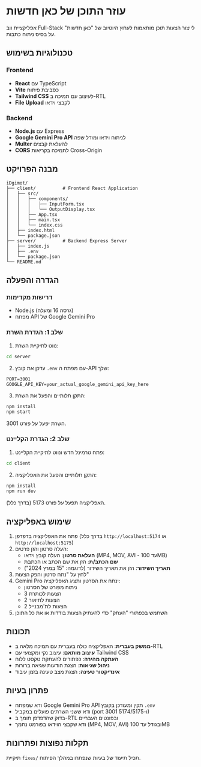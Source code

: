 # עוזר התוכן של כאן חדשות

אפליקציית ווב Full-Stack לייצור הצעות תוכן מותאמות לערוץ היוטיוב של "כאן חדשות" על בסיס ניתוח כתבות.

## טכנולוגיות בשימוש

### Frontend
- **React** עם TypeScript
- **Vite** כסביבת פיתוח
- **Tailwind CSS** לעיצוב עם תמיכה ב-RTL
- **File Upload** לקבצי וידאו

### Backend
- **Node.js** עם Express
- **Google Gemini Pro API** לניתוח וידאו ומודל שפה
- **Multer** להעלאת קבצים
- **CORS** לתמיכה בקריאות Cross-Origin

## מבנה הפרויקט

```
iDgimot/
├── client/          # Frontend React Application
│   ├── src/
│   │   ├── components/
│   │   │   ├── InputForm.tsx
│   │   │   └── OutputDisplay.tsx
│   │   ├── App.tsx
│   │   ├── main.tsx
│   │   └── index.css
│   ├── index.html
│   └── package.json
├── server/          # Backend Express Server
│   ├── index.js
│   ├── .env
│   └── package.json
└── README.md
```

## הגדרה והפעלה

### דרישות מקדימות
- Node.js (גרסה 16 ומעלה)
- מפתח API של Google Gemini Pro

### שלב 1: הגדרת השרת

1. נווט לתיקיית השרת:
```bash
cd server
```

2. עדכן את קובץ `.env` עם מפתח ה-API שלך:
```
PORT=3001
GOOGLE_API_KEY=your_actual_google_gemini_api_key_here
```

3. התקן תלותיים והפעל את השרת:
```bash
npm install
npm start
```

השרת יפעל על פורט 3001.

### שלב 2: הגדרת הקליינט

1. פתח טרמינל חדש ונווט לתיקיית הקליינט:
```bash
cd client
```

2. התקן תלותיים והפעל את האפליקציה:
```bash
npm install
npm run dev
```

האפליקציה תפעל על פורט 5173 (בדרך כלל).

## שימוש באפליקציה

1. פתח את האפליקציה בדפדפן (בדרך כלל `http://localhost:5174` או `http://localhost:5175`)
2. העלה סרטון והזן פרטים:
   - **העלאת סרטון**: העלה קובץ וידאו (MP4, MOV, AVI - עד 100MB)
   - **שם הכתב/ת**: הזן את שם הכתב או הכתבת
   - **תאריך השידור**: הזן את תאריך השידור (לדוגמה: "15 במרץ 2024")
3. לחץ על "נתח סרטון והפק הצעות"
4. Gemini Pro ינתח את הסרטון ותציג האפליקציה:
   - ניתוח מפורט של הסרטון
   - 3 הצעות לכותרת
   - 2 הצעות לתיאור
   - 2 הצעות לת'מבנייל
5. השתמש בכפתורי "העתק" כדי להעתיק הצעות בודדות או את כל התוכן

## תכונות

- **ממשק בעברית**: האפליקציה כולה בעברית עם תמיכה מלאה ב-RTL
- **עיצוב מותאם**: עיצוב נקי ומקצועי עם Tailwind CSS
- **העתקה מהירה**: כפתורים להעתקת טקסט ללוח
- **ניהול שגיאות**: הצגת הודעות שגיאה ברורות
- **אינדיקטור טעינה**: הצגת מצב טעינה בזמן עיבוד

## פתרון בעיות

- ודא שמפתח Google Gemini Pro API תקין ומעודכן בקובץ `.env`
- ודא ששני השרתים פועלים במקביל (port 3001 ו-5174/5175)
- בדוק שהדפדפן תומך ב-RTL ובפונטים העבריים
- ודא שקבצי הוידאו בפורמט נתמך (MP4, MOV, AVI) ובגודל עד 100MB

## תקלות נפוצות ופתרונות

תיקיית `fixes/` תכיל תיעוד של בעיות שנפתרו במהלך הפיתוח. 